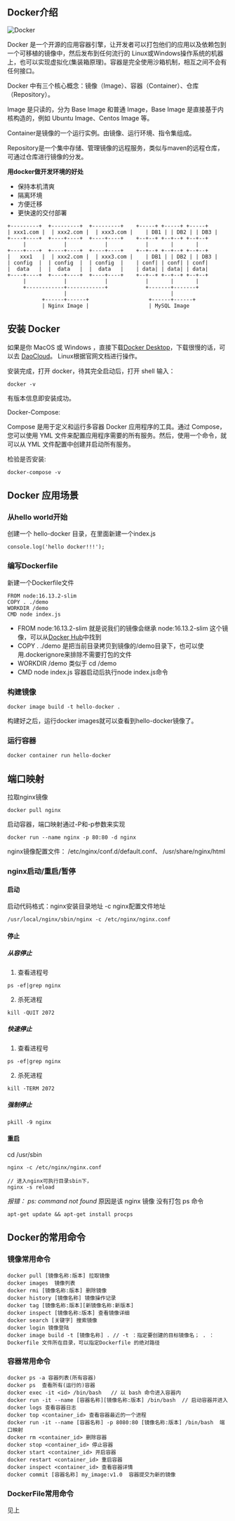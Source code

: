 ## Docker介绍

![Docker](images/001.png)

Docker 是一个开源的应用容器引擎，让开发者可以打包他们的应用以及依赖包到一个可移植的镜像中，然后发布到任何流行的 Linux或Windows操作系统的机器上，也可以实现虚拟化(集装箱原理)。容器是完全使用沙箱机制，相互之间不会有任何接口。

Docker 中有三个核心概念：镜像（Image）、容器（Container）、仓库（Repository）。

Image 是只读的，分为 Base Image 和普通 Image，Base Image 是直接基于内核构造的，例如 Ubuntu Image、Centos Image 等。

Container是镜像的一个运行实例。由镜像、运行环境、指令集组成。

Repository是一个集中存储、管理镜像的远程服务，类似与maven的远程仓库，可通过仓库进行镜像的分发。

**用docker做开发环境的好处**

- 保持本机清爽
- 隔离环境
- 方便迁移
- 更快速的交付部署

```
+---------+  +---------+  +---------+    +-----+ +-----+ +-----+
| xxx1.com |  | xxx2.com |  | xxx3.com |    | DB1 | | DB2 | | DB3 |    
+----+----+  +----+----+  +----+----+    +--+--+ +--+--+ +--+--+    
     |            |            |            |       |       |
+----+----+  +----+----+  +----+----+    +--+--+ +--+--+ +--+--+    
|   xxx1   |  | xxx2.com |  | xxx3.com |    | DB1 | | DB2 | | DB3 |
| config  |  | config  |  | config  |    | conf| | conf| | conf|
|  data   |  |  data   |  |  data   |    | data| | data| | data|
+----+----+  +----+----+  +----+----+    +--+--+ +--+--+ +--+--+
     |            |            |            |       |       |
     +------------+------------+            +-------+-------+
                  |                                 |
           +------+------+                   +------+------+          
           | Nginx Image |                   | MySQL Image
```

## 安装 Docker

如果是你 MacOS 或 Windows ，直接下载[Docker Desktop](https://www.docker.com/)，下载很慢的话，可以去 [DaoCloud](http://get.daocloud.io/)。
Linux根据官网文档进行操作。

安装完成，打开 docker，待其完全启动后，打开 shell 输入：
```
docker -v
```
有版本信息即安装成功。

Docker-Compose:

Compose 是用于定义和运行多容器 Docker 应用程序的工具。通过 Compose，您可以使用 YML 文件来配置应用程序需要的所有服务。然后，使用一个命令，就可以从 YML 文件配置中创建并启动所有服务。

检验是否安装:
```
docker-compose -v
```

## Docker 应用场景

### 从hello world开始

创建一个 hello-docker 目录，在里面新建一个index.js
```
console.log('hello docker!!!');
```

### 编写Dockerfile

新建一个Dockerfile文件
```
FROM node:16.13.2-slim
COPY . ./demo
WORKDIR /demo
CMD node index.js
```

- FROM node:16.13.2-slim 就是说我们的镜像会继承 node:16.13.2-slim 这个镜像，可以从[Docker Hub](https://hub.docker.com/)中找到
- COPY . ./demo 是把当前目录拷贝到镜像的/demo目录下，也可以使用.dockerignore来排除不需要打包的文件
- WORKDIR /demo 类似于 cd /demo
- CMD node index.js 容器启动后执行node index.js命令

### 构建镜像

```
docker image build -t hello-docker .
```

构建好之后，运行docker images就可以查看到hello-docker镜像了。

### 运行容器

```
docker container run hello-docker
```

## 端口映射

拉取nginx镜像
```
docker pull nginx
```

启动容器，端口映射通过-P和-p参数来实现

```
docker run --name nginx -p 80:80 -d nginx
```

nginx镜像配置文件： /etc/nginx/conf.d/default.conf、 /usr/share/nginx/html

### nginx启动/重启/暂停

#### 启动

启动代码格式：nginx安装目录地址 -c nginx配置文件地址
```
/usr/local/nginx/sbin/nginx -c /etc/nginx/nginx.conf
```

#### 停止

##### 从容停止

1. 查看进程号
```
ps -ef|grep nginx
```

2. 杀死进程
```
kill -QUIT 2072
```

##### 快速停止

1. 查看进程号
```
ps -ef|grep nginx
```

2. 杀死进程
```
kill -TERM 2072
```

##### 强制停止

```
pkill -9 nginx
```

#### 重启

cd /usr/sbin

```
nginx -c /etc/nginx/nginx.conf
```

```
// 进入nginx可执行目录sbin下，
nginx -s reload
```

*报错： ps: command not found*
原因是该 nginx 镜像 没有打包 ps 命令
```
apt-get update && apt-get install procps
```

## Docker的常用命令

### 镜像常用命令

```
docker pull [镜像名称:版本] 拉取镜像
docker images  镜像列表
docker rmi [镜像名称:版本] 删除镜像
docker history [镜像名称] 镜像操作记录
docker tag [镜像名称:版本][新镜像名称:新版本]
docker inspect [镜像名称:版本] 查看镜像详细
docker search [关键字] 搜索镜像
docker login 镜像登陆
docker image build -t [镜像名称] . // -t ：指定要创建的目标镜像名； . ：Dockerfile 文件所在目录，可以指定Dockerfile 的绝对路径
```

### 容器常用命令

```
docker ps -a 容器列表(所有容器)
docker ps  查看所有(运行的)容器
docker exec -it <id> /bin/bash   // 以 bash 命令进入容器内
docker run -it --name [容器名称][镜像名称:版本] /bin/bash  // 启动容器并进入
docker logs 查看容器日志
docker top <container_id> 查看容器最近的一个进程
docker run -it --name [容器名称] -p 8080:80 [镜像名称:版本] /bin/bash  端口映射
docker rm <container_id> 删除容器
docker stop <container_id> 停止容器
docker start <container_id> 开启容器
docker restart <container_id> 重启容器
docker inspect <container_id> 查看容器详情
docker commit [容器名称] my_image:v1.0  容器提交为新的镜像
```

### DockerFile常用命令

见上
